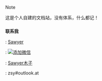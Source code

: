> [!NOTE]
> 这是个人自建的文档站，没有体系，什么都记！

### <code>联系我</code>

<i class="fa-brands fa-qq fa-2x"></i>: [Sawyer](tencent://message/?uin=185520168&Site=&Menu=yes)

<i class="fa-brands fa-weixin fa-2x"></i>: [![添加微信](https://cdn.zsy.life/zpic/221006/955a3c59970ba.jpg)](https://cdn.zsy.life/zpic/221006/db86214f32e2d.jpg)

<i class="fa-brands fa-weibo fa-2x"></i>: [Sawyer木子](https://weibo.com/u/1694837532)

<i class="fa-solid fa-envelope fa-2x"></i>: zsy#outlook.at
